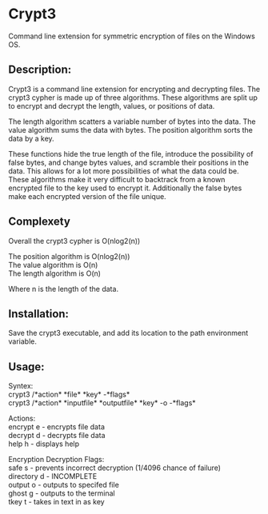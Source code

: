 # Crypt3
Command line extension for symmetric encryption of files on the Windows OS.
  
## Description:
Crypt3 is a command line extension for encrypting and decrypting files. The crypt3 cypher is made up of three algorithms. These algorithms are split up to encrypt and decrypt the length, values, or positions of data.
  
The length algorithm scatters a variable number of bytes into the data. The value algorithm sums the data with bytes. The position algorithm sorts the data by a key.
  
These functions hide the true length of the file, introduce the possibility of false bytes, and change bytes values, and scramble their positions in the data. This allows for a lot more possibilities of what the data could be. These algorithms make it very difficult to backtrack from a known encrypted file to the key used to encrypt it. Additionally the false bytes make each encrypted version of the file unique.
  
## Complexety
Overall the crypt3 cypher is O(nlog2(n))
  
The position algorithm is O(nlog2(n))  
The value algorithm is O(n)  
The length algorithm is O(n)
  
Where n is the length of the data.
  
## Installation:
Save the crypt3 executable, and add its location to the path environment variable.
  
## Usage:  
Syntex:  
  crypt3 /\*action\* \*file\* \*key\* -\*flags\*  
  crypt3 /\*action\* \*inputfile\* \*outputfile\* \*key\* -o -\*flags\*  
  
Actions:  
  encrypt e - encrypts file data  
  decrypt d - decrypts file data  
  help h - displays help  
  
Encryption Decryption Flags:  
  safe s - prevents incorrect decryption (1/4096 chance of failure)  
  directory d - INCOMPLETE  
  output o - outputs to specifed file  
  ghost g - outputs to the terminal  
  tkey t - takes in text in as key  
